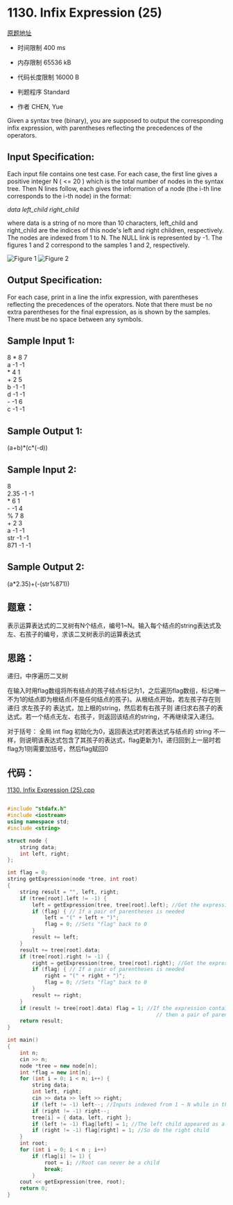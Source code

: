 ﻿# 1130. Infix Expression (25)

[原题地址](https://www.patest.cn/contests/pat-a-practise/1130)

* 时间限制 400 ms  



* 内存限制 65536 kB  



* 代码长度限制 16000 B  



* 判题程序 Standard  

* 作者 CHEN, Yue  



Given a syntax tree (binary), you are supposed to output the corresponding infix expression, with parentheses reflecting the precedences of the operators. 

##  Input Specification: 

Each input file contains one test case. For each case, the first line gives a positive integer N ( <= 20 ) which is the total number of nodes in the syntax tree. Then N lines follow, each gives the information of a node (the i-th line corresponds to the i-th node) in the format: 

*data left_child right_child*

where data is a string of no more than 10 characters, left_child and right_child are the indices of this node's left and right children, respectively. The nodes are indexed from 1 to N. The NULL link is represented by -1. The figures 1 and 2 correspond to the samples 1 and 2, respectively. 


 

 


![Figure 1 ](http://nos.patest.cn/nh_ol5yyz6cr02.JPG)   ![Figure 2 ](http://nos.patest.cn/nh_ol5yyackpi3.JPG)



## Output Specification: 

For each case, print in a line the infix expression, with parentheses reflecting the precedences of the operators. Note that there must be no extra parentheses for the final expression, as is shown by the samples. There must be no space between any symbols. 
## Sample Input 1:

8
 \* 8 7  
a -1 -1  
\* 4 1  
\+ 2 5  
b -1 -1  
d -1 -1  
\-  -1 6  
c -1 -1  

## Sample Output 1:

(a+b)\*(c\*(-d))

## Sample Input 2:

8  
2.35 -1 -1  
\* 6 1  
\- -1 4  
% 7 8  
\+ 2 3  
a -1 -1  
str -1 -1  
871 -1 -1  

## Sample Output 2:

(a\*2.35)+(-(str%871))

## 题意：

表示运算表达式的二叉树有N个结点，编号1~N。输入每个结点的string表达式及左、右孩子的编号，求该二叉树表示的运算表达式


##  思路：

递归，中序遍历二叉树  

在输入时用flag数组将所有结点的孩子结点标记为1，之后遍历flag数组，标记唯一不为1的结点即为根结点(不是任何结点的孩子)。从根结点开始，若左孩子存在则递归 求左孩子的 表达式，加上根的string，然后若有右孩子则 递归求右孩子的表达式。若一个结点无左、右孩子，则返回该结点的string，不再继续深入递归。

 对于括号： 全局 int  flag 初始化为0，返回表达式时若表达式与结点的 string 不一样，则说明该表达式包含了其孩子的表达式，flag更新为1，递归回到上一层时若flag为1则需要加括号，然后flag赋回0
 
 
## 代码：

[1130. Infix Expression (25).cpp ](https://github.com/jerrykcode/PAT-Practise/blob/master/PAT%20Advanced%20Level%20Practise/1130.%20Infix%20Expression%20(25)/1130.%20Infix%20Expression%20(25).cpp)


```cpp

#include "stdafx.h"
#include <iostream>
using namespace std;
#include <string>

struct node {
	string data;
	int left, right;
};

int flag = 0;
string getExpression(node *tree, int root)
{
	string result = "", left, right;
	if (tree[root].left != -1) {
		left = getExpression(tree, tree[root].left); //Get the expression of the left child
		if (flag) { // If a pair of parentheses is needed
			left = "(" + left + ")";
			flag = 0; //Sets "flag" back to 0
		}
		result += left;
	}
	result += tree[root].data; 
	if (tree[root].right != -1) {
		right = getExpression(tree, tree[root].right); //Get the expression of the right child
		if (flag) { // If a pair of parentheses is needed
			right = "(" + right + ")";
			flag = 0; //Sets "flag" back to 0
		}
		result += right;
	}
	if (result != tree[root].data) flag = 1; //If the expression contains not only the data in the root but also the expression in its children
												// then a pair of parentheses is needed
	return result;
}

int main()
{
	int n;
	cin >> n;
	node *tree = new node[n];
	int *flag = new int[n];
	for (int i = 0; i < n; i++) {
		string data;
		int left, right;
		cin >> data >> left >> right;
		if (left != -1) left--; //Inputs indexed from 1 ~ N while in the array they indexed from 0 ~ N - 1
		if (right != -1) right--;
		tree[i] = { data, left, right };
		if (left != -1) flag[left] = 1; //The left child appeared as a child of another node
		if (right != -1) flag[right] = 1; //So do the right child
	}
	int root;
	for (int i = 0; i < n ; i++)
		if (flag[i] != 1) {
			root = i; //Root can never be a child
			break;
		}
	cout << getExpression(tree, root);
    return 0;
}

```

